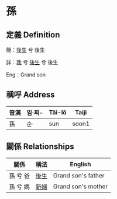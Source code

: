 # 孫
## 定義 Definition
簡：[後生](member19.md) 兮 後生

詳：[我](member1.md) 兮 [後生](member19.md) 兮 後生

Eng：Grand son

## 稱呼 Address

音漢 | 임·찌- | Tâi-lô | Taiji
--- | --- | --- | --- 
孫 | 순· | sun | soon1 


## 關係 Relationships

關係 | 稱法 | English
--- | --- | --- 
孫 兮 爸 | [後生](member19.md) | Grand son's father
孫 兮 媽 | [新婦](member52.md) | Grand son's mother
